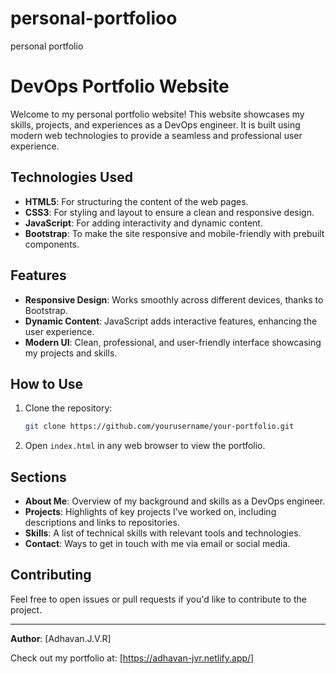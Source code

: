 # personal-portfolioo
personal portfolio

# DevOps Portfolio Website

Welcome to my personal portfolio website! This website showcases my skills, projects, and experiences as a DevOps engineer. It is built using modern web technologies to provide a seamless and professional user experience.

## Technologies Used

- **HTML5**: For structuring the content of the web pages.
- **CSS3**: For styling and layout to ensure a clean and responsive design.
- **JavaScript**: For adding interactivity and dynamic content.
- **Bootstrap**: To make the site responsive and mobile-friendly with prebuilt components.

## Features

- **Responsive Design**: Works smoothly across different devices, thanks to Bootstrap.
- **Dynamic Content**: JavaScript adds interactive features, enhancing the user experience.
- **Modern UI**: Clean, professional, and user-friendly interface showcasing my projects and skills.

## How to Use

1. Clone the repository:
    ```bash
    git clone https://github.com/yourusername/your-portfolio.git
    ```
2. Open `index.html` in any web browser to view the portfolio.

## Sections

- **About Me**: Overview of my background and skills as a DevOps engineer.
- **Projects**: Highlights of key projects I’ve worked on, including descriptions and links to repositories.
- **Skills**: A list of technical skills with relevant tools and technologies.
- **Contact**: Ways to get in touch with me via email or social media.

## Contributing

Feel free to open issues or pull requests if you'd like to contribute to the project.

---

**Author**: [Adhavan.J.V.R]

Check out my portfolio at: [https://adhavan-jvr.netlify.app/]
